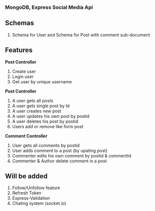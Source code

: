 ### MongoDB, Express Social Media Api
## Schemas
1. Schema for User and Schema for Post with comment sub-document

## Features
**Post Controller**
1. Create user
2. Login user
3. Get user by unique username

**Post Controller**
1. A user gets all posts
2. A user gets single post by Id
3. A user creates new post
4. A user updates his own post by postid
5. A user deletes his post by postid
6. Users add or remove like form post

**Comment Controller**
1. User gets all comments by postid
2. User adds comment to a post (by upating post)
3. Commenter edits his own comment by postid & commentId
4. Commenter & Author delete comment in a post

## Will be added
1. Follow/Unfollow feature
2. Refresh Token
3. Express-Validation
4. Chating system (socket.io)
